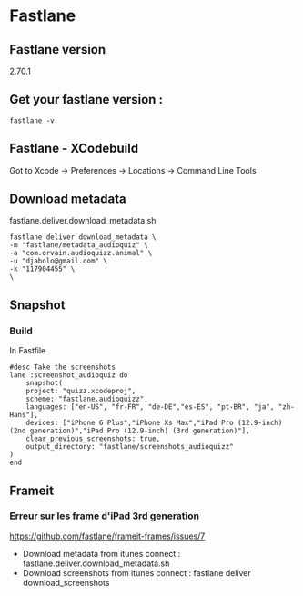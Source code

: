 # Fastlane
## Fastlane version
2.70.1
## Get your fastlane version :
```
fastlane -v
```
## Fastlane - XCodebuild
Got to Xcode -> Preferences -> Locations -> Command Line Tools

## Download metadata
fastlane.deliver.download_metadata.sh
```
fastlane deliver download_metadata \
-m "fastlane/metadata_audioquiz" \
-a "com.orvain.audioquizz.animal" \
-u "djabolo@gmail.com" \
-k "117904455" \
\
```

## Snapshot
### Build
In Fastfile
```
#desc Take the screenshots
lane :screenshot_audioquiz do
    snapshot(
    project: "quizz.xcodeproj",
    scheme: "fastlane.audioquizz",
    languages: ["en-US", "fr-FR", "de-DE","es-ES", "pt-BR", "ja", "zh-Hans"],
    devices: ["iPhone 6 Plus","iPhone Xs Max","iPad Pro (12.9-inch) (2nd generation)","iPad Pro (12.9-inch) (3rd generation)"],
    clear_previous_screenshots: true,
    output_directory: "fastlane/screenshots_audioquizz"
)
end
```

## Frameit

### Erreur sur les frame d'iPad 3rd generation

https://github.com/fastlane/frameit-frames/issues/7

* Download metadata from itunes connect : fastlane.deliver.download_metadata.sh
* Download screenshots from itunes connect : fastlane deliver download_screenshots
